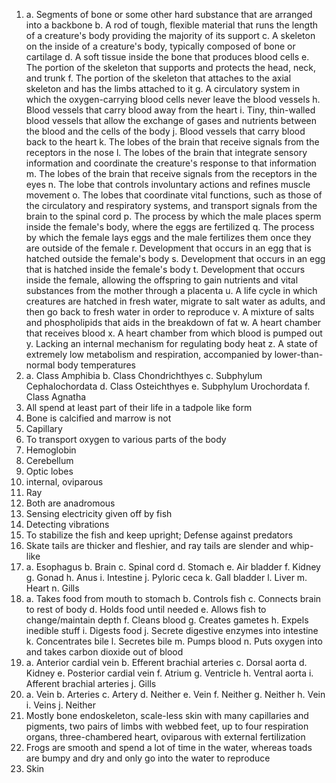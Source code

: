 1.  a. Segments of bone or some other hard substance that are arranged into a backbone
    b. A rod of tough, flexible material that runs the length of a creature's body providing the majority of its support
    c. A skeleton on the inside of a creature's body, typically composed of bone or cartilage
    d. A soft tissue inside the bone that produces blood cells
    e. The portion of the skeleton that supports and protects the head, neck, and trunk
    f. The portion of the skeleton that attaches to the axial skeleton and has the limbs attached to it
    g. A circulatory system in which the oxygen-carrying blood cells never leave the blood vessels
    h. Blood vessels that carry blood away from the heart
    i. Tiny, thin-walled blood vessels that allow the exchange of gases and nutrients between the blood and the cells of the body
    j. Blood vessels that carry blood back to the heart
    k. The lobes of the brain that receive signals from the receptors in the nose
    l. The lobes of the brain that integrate sensory information and coordinate the creature's response to that information
    m. The lobes of the brain that receive signals from the receptors in the eyes
    n. The lobe that controls involuntary actions and refines muscle movement
    o. The lobes that coordinate vital functions, such as those of the circulatory and respiratory systems, and transport signals from the brain to the spinal cord
    p. The process by which the male places sperm inside the female's body, where the eggs are fertilized
    q. The process by which the female lays eggs and the male fertilizes them once they are outside of the female
    r. Development that occurs in an egg that is hatched outside the female's body
    s. Development that occurs in an egg that is hatched inside the female's body
    t. Development that occurs inside the female, allowing the offspring to gain nutrients and vital substances from the mother through a placenta
    u. A life cycle in which creatures are hatched in fresh water, migrate to salt water as adults, and then go back to fresh water in order to reproduce
    v. A mixture of salts and phospholipids that aids in the breakdown of fat
    w. A heart chamber that receives blood
    x. A heart chamber from which blood is pumped out
    y. Lacking an internal mechanism for regulating body heat
    z. A state of extremely low metabolism and respiration, accompanied by lower-than-normal body temperatures
2.  a. Class Amphibia
    b. Class Chondrichthyes
    c. Subphylum Cephalochordata
    d. Class Osteichthyes
    e. Subphylum Urochordata
    f. Class Agnatha
3. All spend at least part of their life in a tadpole like form 
4. Bone is calcified and marrow is not
5. Capillary
6. To transport oxygen to various parts of the body
7. Hemoglobin
8. Cerebellum
9. Optic lobes
10. internal, oviparous
11. Ray
12. Both are anadromous
13. Sensing electricity given off by fish
14. Detecting vibrations
15. To stabilize the fish and keep upright; Defense against predators
16. Skate tails are thicker and fleshier, and ray tails are slender and whip-like
17. a. Esophagus
    b. Brain
    c. Spinal cord
    d. Stomach
    e. Air bladder
    f. Kidney
    g. Gonad
    h. Anus
    i. Intestine
    j. Pyloric ceca
    k. Gall bladder
    l. Liver
    m. Heart
    n. Gills
18. a. Takes food from mouth to stomach
    b. Controls fish
    c. Connects brain to rest of body
    d. Holds food until needed
    e. Allows fish to change/maintain depth
    f. Cleans blood
    g. Creates gametes
    h. Expels inedible stuff
    i. Digests food
    j. Secrete digestive enzymes into intestine
    k. Concentrates bile
    l. Secretes bile
    m. Pumps blood
    n. Puts oxygen into and takes carbon dioxide out of blood
19. a. Anterior cardial vein
    b. Efferent brachial arteries
    c. Dorsal aorta
    d. Kidney
    e. Posterior cardial vein
    f. Atrium
    g. Ventricle
    h. Ventral aorta
    i. Afferent brachial arteries
    j. Gills
20. a. Vein
    b. Arteries
    c. Artery
    d. Neither
    e. Vein
    f. Neither
    g. Neither
    h. Vein
    i. Veins
    j. Neither
21. Mostly bone endoskeleton, scale-less skin with many capillaries and pigments, two pairs of limbs with webbed feet, up to four respiration organs, three-chambered heart, oviparous with external fertilization
22. Frogs are smooth and spend a lot of time in the water, whereas toads are bumpy and dry and only go into the water to reproduce
23. Skin
